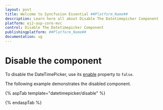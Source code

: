 ```yaml
---
layout: post
title: Welcome to Syncfusion Essential ##Platform_Name##
description: Learn here all about Disable The Datetimepicker Component of Syncfusion Essential ##Platform_Name## widgets based on HTML5 and jQuery.
platform: ej2-asp-core-mvc
control: Disable The Datetimepicker Component
publishingplatform: ##Platform_Name##
documentation: ug
---
```



# Disable the component

To disable the DateTimePicker, use its
[enable](https://help.syncfusion.com/cr/aspnetcore-js2/Syncfusion.EJ2.Calendars.DateTimePicker.html#Syncfusion_EJ2_Calendars_DateTimePicker_Enabled)
property to `false`.

The following example demonstrates the disabled component.

{% aspTab template="datetimepicker/disable" %}

{% endaspTab %}